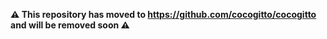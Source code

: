 **⚠️ This repository has moved to https://github.com/cocogitto/cocogitto and will be removed soon ⚠️**